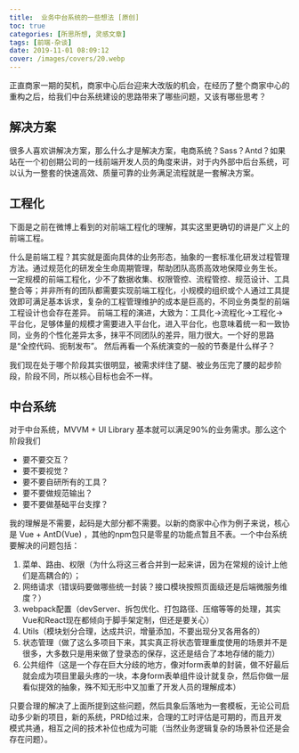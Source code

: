 ```yaml
---
title:  业务中台系统的一些想法 [原创]
toc: true
categories: [所思所想, 灵感文章]
tags: [前端-杂谈]
date: 2019-11-01 08:09:12
cover: /images/covers/20.webp
---
```


正直商家一期的契机，商家中心后台迎来大改版的机会，在经历了整个商家中心的重构之后，给我们中台系统建设的思路带来了哪些问题，又该有哪些思考？
## **解决方案**
很多人喜欢讲解决方案，那么什么才是解决方案，电商系统？Sass？Antd？如果站在一个初创期公司的一线前端开发人员的角度来讲，对于内外部中后台系统，可以认为一整套的快速高效、质量可靠的业务满足流程就是一套解决方案。
## **工程化**
下面是之前在微博上看到的对前端工程化的理解，其实这里更确切的讲是广义上的前端工程。

什么是前端工程？其实就是面向具体的业务形态，抽象的一套标准化研发过程管理方法。通过规范化的研发全生命周期管理，帮助团队高质高效地保障业务生长。
一定规模的前端工程化，少不了数据收集、权限管控、流程管控、规范设计、工具整合等；并非所有的团队都需要实现前端工程化，小规模的组织或个人通过工具提效即可满足基本诉求，复杂的工程管理维护的成本是巨高的，不同业务类型的前端工程设计也会存在差异。
前端工程的演进，大致为：工具化->流程化->工程化->平台化，足够体量的规模才需要进入平台化，进入平台化，也意味着统一和一致协同，业务的个性化差异太多，抹平不同团队的差异，阻力很大。一个好的思路是“全控代码、扼制发布”。
然后再看一个系统演变的一般的节奏是什么样子？



我们现在处于哪个阶段其实很明显，被需求绊住了腿、被业务压完了腰的起步阶段，阶段不同，所以核心目标也会不一样。


## **中台系统**
对于中台系统，MVVM + UI Library 基本就可以满足90%的业务需求。那么这个阶段我们

- 要不要交互？
- 要不要视觉？
- 要不要自研所有的工具？
- 要不要做规范输出？
- 要不要做基础平台支撑？



我的理解是不需要，起码是大部分都不需要。以新的商家中心作为例子来说，核心是 Vue + AntD(Vue) ，其他的npm包只是零星的功能点暂且不表。一个中台系统要解决的问题包括：

1. 菜单、路由、权限（为什么将这三者合并到一起来讲，因为在常规的设计上他们是高耦合的）；
1. 网络请求（错误码要做哪些统一封装？接口模块按照页面级还是后端微服务维度？）
1. webpack配置（devServer、拆包优化、打包路径、压缩等等的处理，其实Vue和React现在都倾向于脚手架定制，但还是要关心）
1. Utils（模块划分合理，达成共识，增量添加，不要出现分叉各用各的）
1. 状态管理（做了这么多项目下来，其实真正将状态管理重度使用的场景并不是很多，大多数只是用来做了登录态的保存，这还是结合了本地存储的能力）
1. 公共组件（这是一个存在巨大分歧的地方，像对form表单的封装，做不好最后就会成为项目里最头疼的一块，本身form表单组件设计就复杂，然后你做一层看似提效的抽象，殊不知无形中又加重了开发人员的理解成本）



只要合理的解决了上面所提到这些问题，然后具象后落地为一套模板，无论公司启动多少新的项目，新的系统，PRD给过来，合理的工时评估是可期的，而且开发模式共通，相互之间的技术补位也成为可能（当然业务逻辑复杂的场景补位还是会存在问题）。




